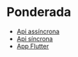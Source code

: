# Ponderada

- [Api assíncrona](https://github.com/henriquemarlon/m10-p1/tree/main/async)
- [Api síncrona](https://github.com/henriquemarlon/m10-p1/tree/main/sync)
- [App Flutter](https://github.com/henriquemarlon/m10-p1/tree/main/app_flutter)
